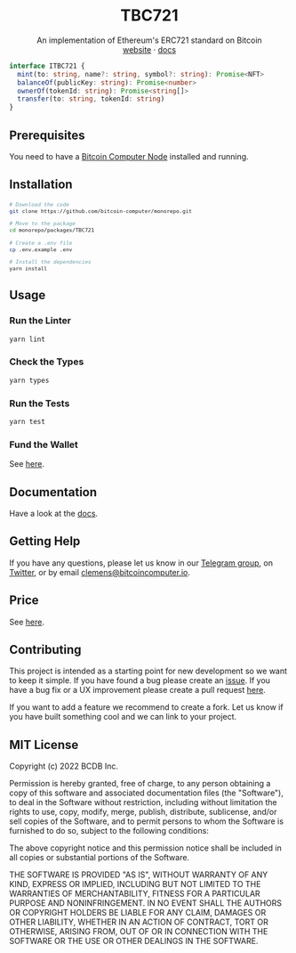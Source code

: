 <div align="center">
  <h1>TBC721</h1>
  <p>
    An implementation of Ethereum's ERC721 standard on Bitcoin
    <br />
    <a href="http://bitcoincomputer.io/">website</a> &#183; <a href="http://docs.bitcoincomputer.io/">docs</a>
  </p>
</div>

```typescript
interface ITBC721 {
  mint(to: string, name?: string, symbol?: string): Promise<NFT>
  balanceOf(publicKey: string): Promise<number>
  ownerOf(tokenId: string): Promise<string[]>
  transfer(to: string, tokenId: string)
}
```


## Prerequisites

You need to have a [Bitcoin Computer Node](https://github.com/bitcoin-computer/monorepo/tree/main/packages/node#readme) installed and running.

## Installation

<font size=1>

```sh
# Download the code
git clone https://github.com/bitcoin-computer/monorepo.git

# Move to the package
cd monorepo/packages/TBC721

# Create a .env file
cp .env.example .env

# Install the dependencies
yarn install
```

</font>

## Usage

### Run the Linter

```bash
yarn lint
```

### Check the Types

```bash
yarn types
```

### Run the Tests

```bash
yarn test
```

### Fund the Wallet

See [here](https://github.com/bitcoin-computer/monorepo/tree/main/packages/node#fund-the-wallet).

## Documentation

Have a look at the [docs](https://docs.bitcoincomputer.io/).

## Getting Help

If you have any questions, please let us know in our <a href="https://t.me/thebitcoincomputer" target="_blank">Telegram group</a>, on <a href="https://twitter.com/TheBitcoinToken" target="_blank">Twitter</a>, or by email clemens@bitcoincomputer.io.

## Price

See [here](https://www.npmjs.com/package/@bitcoin-computer/lib#price).

## Contributing

This project is intended as a starting point for new development so we want to keep it simple. If you have found a bug please create an [issue](https://github.com/bitcoin-computer/monorepo/issues). If you have a bug fix or a UX improvement please create a pull request [here](https://github.com/bitcoin-computer/monorepo/pulls).

If you want to add a feature we recommend to create a fork. Let us know if you have built something cool and we can link to your project.

## MIT License

Copyright (c) 2022 BCDB Inc.

Permission is hereby granted, free of charge, to any person obtaining a copy of this software and associated documentation files (the "Software"), to deal in the Software without restriction, including without limitation the rights to use, copy, modify, merge, publish, distribute, sublicense, and/or sell copies of the Software, and to permit persons to whom the Software is furnished to do so, subject to the following conditions:

The above copyright notice and this permission notice shall be included in all copies or substantial portions of the Software.

THE SOFTWARE IS PROVIDED "AS IS", WITHOUT WARRANTY OF ANY KIND, EXPRESS OR IMPLIED, INCLUDING BUT NOT LIMITED TO THE WARRANTIES OF MERCHANTABILITY, FITNESS FOR A PARTICULAR PURPOSE AND NONINFRINGEMENT. IN NO EVENT SHALL THE AUTHORS OR COPYRIGHT HOLDERS BE LIABLE FOR ANY CLAIM, DAMAGES OR OTHER LIABILITY, WHETHER IN AN ACTION OF CONTRACT, TORT OR OTHERWISE, ARISING FROM, OUT OF OR IN CONNECTION WITH THE SOFTWARE OR THE USE OR OTHER DEALINGS IN THE SOFTWARE.

[node]: https://github.com/bitcoin-computer/monorepo/tree/main/packages/node

